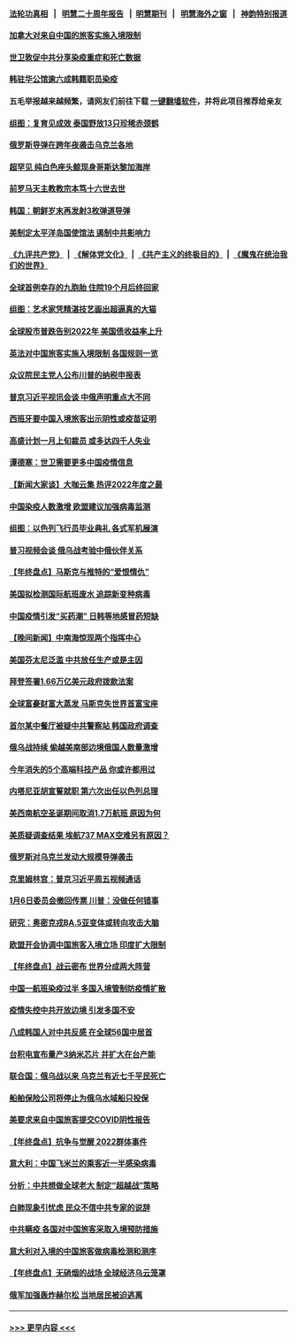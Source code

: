 #### [法轮功真相](https://github.com/gfw-breaker/truth/blob/master/README.md?t=0) &nbsp;&nbsp;|&nbsp;&nbsp; [明慧二十周年报告](https://github.com/gfw-breaker/mh-reports/blob/master/README.md?t=0) &nbsp;&nbsp;|&nbsp;&nbsp;[明慧期刊](https://github.com/gfw-breaker/mh-qikan) &nbsp;&nbsp;|&nbsp;&nbsp; [明慧海外之窗](https://github.com/gfw-breaker/mh-news/blob/master/README.md?t=0) &nbsp;&nbsp;|&nbsp;&nbsp; [神韵特别报道](https://github.com/gfw-breaker/mh-news/blob/master/shenyun.md?t=0)
#### [加拿大对来自中国的旅客实施入境限制](../pages/nsc418/n13896654.md?t=01011843) 
#### [世卫敦促中共分享染疫重症和死亡数据](../pages/nsc418/n13896494.md?t=01011843) 
#### [韩驻华公馆逾六成韩籍职员染疫](../pages/nsc418/n13896511.md?t=01011843) 
#### 五毛举报越来越频繁，请网友们前往下载 [一键翻墙软件](https://github.com/gfw-breaker/ssr-accounts)，并将此项目推荐给亲友
#### [组图：复育见成效 泰国野放13只珍稀赤颈鹤](../pages/nsc418/n13895039.md?t=01011843) 
#### [俄罗斯导弹在跨年夜袭击乌克兰各地](../pages/nsc418/n13896501.md?t=01011843) 
#### [超罕见 纯白色座头鲸现身哥斯达黎加海岸](../pages/nsc418/n13896198.md?t=01011843) 
#### [前罗马天主教教宗本笃十六世去世](../pages/nsc418/n13896447.md?t=01011843) 
#### [韩国：朝鲜岁末再发射3枚弹道导弹](../pages/nsc418/n13896300.md?t=01011843) 
#### [美制定太平洋岛国使馆法 遏制中共影响力](../pages/nsc418/n13895823.md?t=01011843) 
#### [《九评共产党》](https://github.com/begood0513/9ping.md/blob/master/README.md) &nbsp;|&nbsp; [《解体党文化》](../../../../jtdwh.md/blob/master/README.md)  &nbsp;|&nbsp; [《共产主义的终极目的》](../../../../gczydzjmd.md/blob/master/README.md) &nbsp;|&nbsp; [《魔鬼在统治我们的世界》](../../../../mgztzwmdsj.md/blob/master/README.md) 
#### [全球首例幸存的九胞胎 住院19个月后终回家](../pages/nsc418/n13895015.md?t=01011843) 
#### [组图：艺术家凭精湛技艺画出超逼真的大猫](../pages/nsc418/n13893205.md?t=01011843) 
#### [全球股市普跌告别2022年 美国债收益率上升](../pages/nsc418/n13895789.md?t=01011843) 
#### [英法对中国旅客实施入境限制 各国规则一览](../pages/nsc418/n13895639.md?t=01011843) 
#### [众议院民主党人公布川普的纳税申报表](../pages/nsc418/n13895593.md?t=01011843) 
#### [普京习近平视讯会谈 中俄声明重点大不同](../pages/nsc418/n13895586.md?t=01011843) 
#### [西班牙要中国入境旅客出示阴性或疫苗证明](../pages/nsc418/n13894694.md?t=01011843) 
#### [高盛计划一月上旬裁员 或多达四千人失业](../pages/nsc418/n13895512.md?t=01011843) 
#### [谭德塞：世卫需要更多中国疫情信息](../pages/nsc418/n13895551.md?t=01011843) 
#### [【新闻大家谈】大咖云集 热评2022年度之最](../pages/nsc418/n13895469.md?t=01011843) 
#### [中国染疫人数激增 欧盟建议加强病毒监测](../pages/nsc418/n13895491.md?t=01011843) 
#### [组图：以色列飞行员毕业典礼 各式军机展演](../pages/nsc418/n13895311.md?t=01011843) 
#### [普习视频会谈 俄乌战考验中俄伙伴关系](../pages/nsc418/n13895357.md?t=01011843) 
#### [【年终盘点】马斯克与推特的“爱恨情仇”](../pages/nsc418/n13893800.md?t=01011843) 
#### [美国拟检测国际航班废水 追踪新变种病毒](../pages/nsc418/n13895092.md?t=01011843) 
#### [中国疫情引发“买药潮” 日韩等地感冒药短缺](../pages/nsc418/n13895268.md?t=01011843) 
#### [【晚间新闻】中南海惊现两个指挥中心](../pages/nsc418/n13895248.md?t=01011843) 
#### [美国芬太尼泛滥 中共放任生产或是主因](../pages/nsc418/n13894587.md?t=01011843) 
#### [拜登签署1.66万亿美元政府拨款法案](../pages/nsc418/n13894915.md?t=01011843) 
#### [全球富豪财富大蒸发 马斯克失世界首富宝座](../pages/nsc418/n13894375.md?t=01011843) 
#### [首尔某中餐厅被疑中共警察站 韩国政府调查](../pages/nsc418/n13894473.md?t=01011843) 
#### [俄乌战持续 偷越美南部边境俄国人数量激增](../pages/nsc418/n13894707.md?t=01011843) 
#### [今年消失的5个高端科技产品 你或许都用过](../pages/nsc418/n13894616.md?t=01011843) 
#### [内塔尼亚胡宣誓就职 第六次出任以色列总理](../pages/nsc418/n13894597.md?t=01011843) 
#### [美西南航空圣诞期间取消1.7万航班 原因为何](../pages/nsc418/n13894526.md?t=01011843) 
#### [美质疑调查结果 埃航737 MAX空难另有原因？](../pages/nsc418/n13894534.md?t=01011843) 
#### [俄罗斯对乌克兰发动大规模导弹袭击](../pages/nsc418/n13894449.md?t=01011843) 
#### [克里姆林宫：普京习近平周五视频通话](../pages/nsc418/n13894511.md?t=01011843) 
#### [1月6日委员会撤回传票 川普：没做任何错事](../pages/nsc418/n13894499.md?t=01011843) 
#### [研究：奥密克戎BA.5亚变体或转向攻击大脑](../pages/nsc418/n13894502.md?t=01011843) 
#### [欧盟开会协调中国旅客入境立场 印度扩大限制](../pages/nsc418/n13894366.md?t=01011843) 
#### [【年终盘点】战云密布 世界分成两大阵营](../pages/nsc418/n13891187.md?t=01011843) 
#### [中国一航班染疫过半 多国入境管制防疫情扩散](../pages/nsc418/n13894323.md?t=01011843) 
#### [疫情失控中共开放边境 引发多国不安](../pages/nsc418/n13894300.md?t=01011843) 
#### [八成韩国人对中共反感 在全球56国中居首](../pages/nsc418/n13894345.md?t=01011843) 
#### [台积电宣布量产3纳米芯片 并扩大在台产能](../pages/nsc418/n13894291.md?t=01011843) 
#### [联合国：俄乌战以来 乌克兰有近七千平民死亡](../pages/nsc418/n13894200.md?t=01011843) 
#### [船舶保险公司将停止为俄乌水域船只投保](../pages/nsc418/n13893828.md?t=01011843) 
#### [美要求来自中国旅客提交COVID阴性报告](../pages/nsc418/n13893834.md?t=01011843) 
#### [【年终盘点】抗争与觉醒 2022群体事件](../pages/nsc418/n13888314.md?t=01011843) 
#### [意大利：中国飞米兰的乘客近一半感染病毒](../pages/nsc418/n13893815.md?t=01011843) 
#### [分析：中共想做全球老大 制定“超越战”策略](../pages/nsc418/n13893665.md?t=01011843) 
#### [白肺现象引忧虑 民众不信中共专家的说辞](../pages/nsc418/n13893547.md?t=01011843) 
#### [中共瞒疫 各国对中国旅客采取入境预防措施](../pages/nsc418/n13893740.md?t=01011843) 
#### [意大利对入境的中国旅客做病毒检测和测序](../pages/nsc418/n13893791.md?t=01011843) 
#### [【年终盘点】无硝烟的战场 全球经济乌云笼罩](../pages/nsc418/n13891799.md?t=01011843) 
#### [俄军加强轰炸赫尔松 当地居民被迫逃离](../pages/nsc418/n13893571.md?t=01011843) 

----
#### [ >>> 更早内容 <<< ](../indexes/nsc418-earlier.md)
